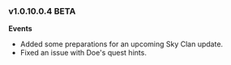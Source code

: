 ### v1.0.10.0.4 BETA

**Events**
- Added some preparations for an upcoming Sky Clan update.
- Fixed an issue with Doe's quest hints.
